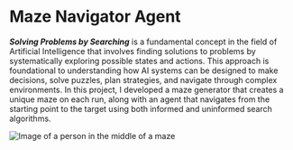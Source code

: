 # Maze Navigator Agent
***Solving Problems by Searching*** is a fundamental concept in the field of Artificial Intelligence that involves finding solutions to problems by systematically exploring possible states and actions. This approach is foundational to understanding how AI systems can be designed to make decisions, solve puzzles, plan strategies, and navigate through complex environments. In this project, I developed a maze generator that creates a unique maze on each run, along with an agent that navigates from the starting point to the target using both informed and uninformed search algorithms.

![Image of a person in the middle of a maze](https://github.com/PeymanKh/Maze-solver-Agent/assets/118134658/0b002b9d-99ea-462e-990e-399989c062b8)

